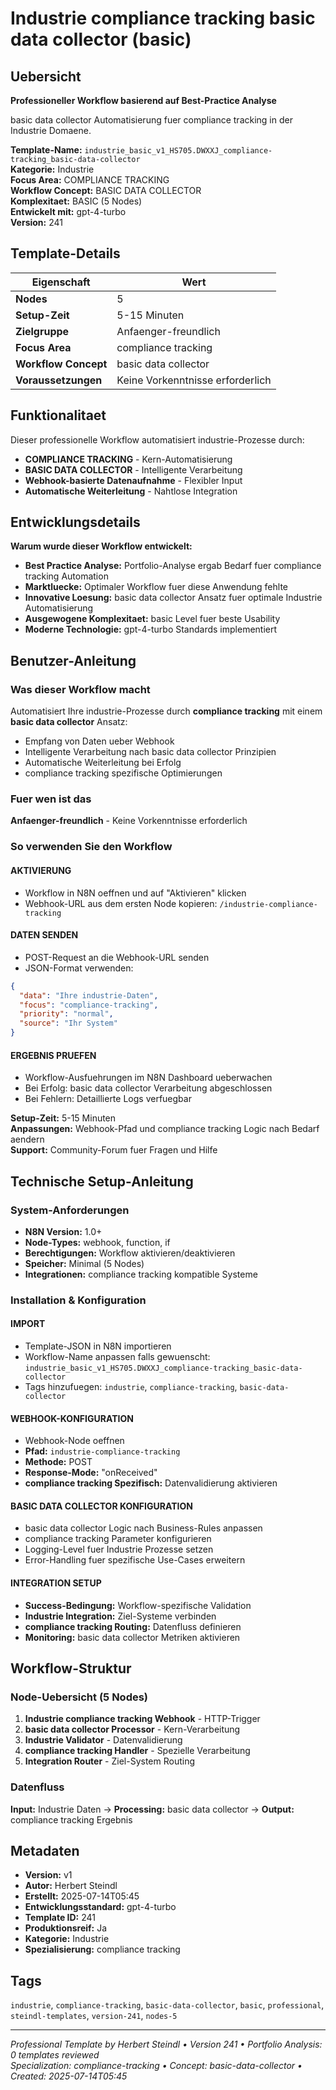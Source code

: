 # Industrie compliance tracking basic data collector (basic)

## Uebersicht

**Professioneller Workflow basierend auf Best-Practice Analyse**

basic data collector Automatisierung fuer compliance tracking in der Industrie Domaene.

**Template-Name:** `industrie_basic_v1_HS705.DWXXJ_compliance-tracking_basic-data-collector`  
**Kategorie:** Industrie  
**Focus Area:** COMPLIANCE TRACKING  
**Workflow Concept:** BASIC DATA COLLECTOR  
**Komplexitaet:** BASIC (5 Nodes)  
**Entwickelt mit:** gpt-4-turbo  
**Version:** 241

## Template-Details

| **Eigenschaft** | **Wert** |
|------------------|----------|
| **Nodes** | 5 |
| **Setup-Zeit** | 5-15 Minuten |
| **Zielgruppe** | Anfaenger-freundlich |
| **Focus Area** | compliance tracking |
| **Workflow Concept** | basic data collector |
| **Voraussetzungen** | Keine Vorkenntnisse erforderlich |

## Funktionalitaet

Dieser professionelle Workflow automatisiert industrie-Prozesse durch:
- **COMPLIANCE TRACKING** - Kern-Automatisierung
- **BASIC DATA COLLECTOR** - Intelligente Verarbeitung
- **Webhook-basierte Datenaufnahme** - Flexibler Input
- **Automatische Weiterleitung** - Nahtlose Integration



## Entwicklungsdetails

**Warum wurde dieser Workflow entwickelt:**
- **Best Practice Analyse:** Portfolio-Analyse ergab Bedarf fuer compliance tracking Automation
- **Marktluecke:** Optimaler Workflow fuer diese Anwendung fehlte
- **Innovative Loesung:** basic data collector Ansatz fuer optimale Industrie Automatisierung
- **Ausgewogene Komplexitaet:** basic Level fuer beste Usability
- **Moderne Technologie:** gpt-4-turbo Standards implementiert

## Benutzer-Anleitung

### Was dieser Workflow macht
Automatisiert Ihre industrie-Prozesse durch **compliance tracking** mit einem **basic data collector** Ansatz:
- Empfang von Daten ueber Webhook
- Intelligente Verarbeitung nach basic data collector Prinzipien
- Automatische Weiterleitung bei Erfolg
- compliance tracking spezifische Optimierungen

### Fuer wen ist das
**Anfaenger-freundlich** - Keine Vorkenntnisse erforderlich

### So verwenden Sie den Workflow

#### AKTIVIERUNG
- Workflow in N8N oeffnen und auf "Aktivieren" klicken
- Webhook-URL aus dem ersten Node kopieren: `/industrie-compliance-tracking`

#### DATEN SENDEN
- POST-Request an die Webhook-URL senden
- JSON-Format verwenden:
```json
{
  "data": "Ihre industrie-Daten",
  "focus": "compliance-tracking",
  "priority": "normal",
  "source": "Ihr System"
}
```

#### ERGEBNIS PRUEFEN
- Workflow-Ausfuehrungen im N8N Dashboard ueberwachen
- Bei Erfolg: basic data collector Verarbeitung abgeschlossen
- Bei Fehlern: Detaillierte Logs verfuegbar

**Setup-Zeit:** 5-15 Minuten  
**Anpassungen:** Webhook-Pfad und compliance tracking Logic nach Bedarf aendern  
**Support:** Community-Forum fuer Fragen und Hilfe

## Technische Setup-Anleitung

### System-Anforderungen
- **N8N Version:** 1.0+ 
- **Node-Types:** webhook, function, if
- **Berechtigungen:** Workflow aktivieren/deaktivieren
- **Speicher:** Minimal (5 Nodes)
- **Integrationen:** compliance tracking kompatible Systeme

### Installation & Konfiguration

#### IMPORT
- Template-JSON in N8N importieren
- Workflow-Name anpassen falls gewuenscht: `industrie_basic_v1_HS705.DWXXJ_compliance-tracking_basic-data-collector`
- Tags hinzufuegen: `industrie`, `compliance-tracking`, `basic-data-collector`

#### WEBHOOK-KONFIGURATION
- Webhook-Node oeffnen
- **Pfad:** `industrie-compliance-tracking`
- **Methode:** POST
- **Response-Mode:** "onReceived"
- **compliance tracking Spezifisch:** Datenvalidierung aktivieren

#### BASIC DATA COLLECTOR KONFIGURATION
- basic data collector Logic nach Business-Rules anpassen
- compliance tracking Parameter konfigurieren
- Logging-Level fuer Industrie Prozesse setzen
- Error-Handling fuer spezifische Use-Cases erweitern

#### INTEGRATION SETUP
- **Success-Bedingung:** Workflow-spezifische Validation
- **Industrie Integration:** Ziel-Systeme verbinden
- **compliance tracking Routing:** Datenfluss definieren
- **Monitoring:** basic data collector Metriken aktivieren

## Workflow-Struktur

### Node-Uebersicht (5 Nodes)

1. **Industrie compliance tracking Webhook** - HTTP-Trigger
2. **basic data collector Processor** - Kern-Verarbeitung
3. **Industrie Validator** - Datenvalidierung
4. **compliance tracking Handler** - Spezielle Verarbeitung
5. **Integration Router** - Ziel-System Routing






### Datenfluss
**Input:** Industrie Daten -> **Processing:** basic data collector -> **Output:** compliance tracking Ergebnis

## Metadaten

- **Version:** v1
- **Autor:** Herbert Steindl
- **Erstellt:** 2025-07-14T05:45
- **Entwicklungsstandard:** gpt-4-turbo
- **Template ID:** 241
- **Produktionsreif:** Ja
- **Kategorie:** Industrie
- **Spezialisierung:** compliance tracking

## Tags

`industrie`, `compliance-tracking`, `basic-data-collector`, `basic`, `professional`, `steindl-templates`, `version-241`, `nodes-5`

---

*Professional Template by Herbert Steindl • Version 241 • Portfolio Analysis: 0 templates reviewed*  
*Specialization: compliance-tracking • Concept: basic-data-collector • Created: 2025-07-14T05:45*